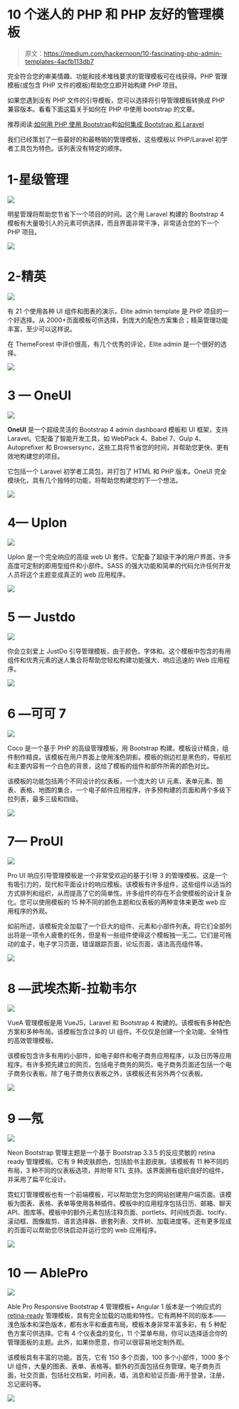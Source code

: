 # 10 个迷人的 PHP 和 PHP 友好的管理模板

> 原文：<https://medium.com/hackernoon/10-fascinating-php-admin-templates-4acfb113db7>

完全符合您的审美情趣、功能和技术堆栈要求的管理模板可在线获得。PHP 管理模板(或包含 PHP 文件的模板)帮助您立即开始构建 PHP 项目。

如果您遇到没有 PHP 文件的引导模板，您可以选择将引导管理模板转换成 PHP 兼容版本。看看下面这篇关于如何在 PHP 中使用 bootstrap 的文章。

推荐阅读:[如何用 PHP 使用 Bootstrap](https://www.bootstrapdash.com/use-bootstrap-with-php/)和[如何集成 Bootstrap 和 Laravel](https://www.bootstrapdash.com/integrate-bootstrap-with-laravel-php-framework/)

我们已经策划了一些最好的和最畅销的管理模板，这些模板以 PHP/Laravel 初学者工具包为特色。该列表没有特定的顺序。

# 1-星级管理

![](img/ca5e8c139d4f1873880e3083596cb7bd.png)

明星管理将帮助您节省下一个项目的时间。这个用 Laravel 构建的 Bootstrap 4 模板有大量吸引人的元素可供选择，而且界面非常干净，非常适合您的下一个 PHP 项目。

[![](img/c59add4080dc61341de7cc2ec7043736.png)](https://github.com/BootstrapDash/StarAdmin-Free-Laravel-Admin-Template)

# 2-精英

![](img/9fe1d5eaf392d7d2c4f19e95ace4c7a8.png)

有 21 个使用各种 UI 组件和图表的演示，Elite admin template 是 PHP 项目的一个好选择。从 2000+页面模板可供选择，到庞大的配色方案集合；精英管理功能丰富，至少可以这样说。

在 ThemeForest 中评价很高，有几个优秀的评论，Elite admin 是一个很好的选择。

[![](img/c59add4080dc61341de7cc2ec7043736.png)](http://eliteadmin.themedesigner.in/demos/bt4/inverse-php/index.php)

# 3 — OneUI

![](img/f07db4d34f2cea4fc8f44f5f3e667f3c.png)

**OneUI** 是一个超级灵活的 Bootstrap 4 admin dashboard 模板和 UI 框架，支持 Laravel。它配备了智能开发工具，如 WebPack 4、Babel 7、Gulp 4、Autoprefixer 和 Browsersync，这些工具将节省您的时间，并帮助您更快、更有效地构建您的项目。

它包括一个 Laravel 初学者工具包，并打包了 HTML 和 PHP 版本。OneUI 完全模块化，具有几个独特的功能，将帮助您构建您的下一个想法。

[![](img/d9558b608be1e46c262577be21f0e309.png)](https://preview.themeforest.net/item/oneui-bootstrap-admin-dashboard-template-ui-framework-angularjs/full_screen_preview/11820082?_ga=2.17333500.455851212.1560742708-953304697.1554114234&_gac=1.161820878.1559021030.Cj0KCQjwla7nBRDxARIsADll0kBs1ZjLuAtqd61wV-WQl7DYvhwiV_r4Xrlc9VIvucPO70UwZ-r55v8aAmtnEALw_wcB)

# 4— Uplon

![](img/10c0f2cb3ee7ccd20c318d406dd04c3f.png)

Uplon 是一个完全响应的高级 web UI 套件。它配备了超级干净的用户界面，许多高度可定制的即用型组件和小部件。SASS 的强大功能和简单的代码允许任何开发人员将这个主题变成真正的 web 应用程序。

[![](img/c63467ac8c999be705c63e1332105dfb.png)](https://coderthemes.com/uplon/vertical/index.html)

# 5 — Justdo

![](img/017f14e65e4b88ed9d403df4e69a4148.png)

你会立刻爱上 JustDo 引导管理模板，由于颜色，字体和。这个模板中包含的有用组件和优秀元素的迷人集合将帮助您轻松构建功能强大、响应迅速的 Web 应用程序。

[![](img/119d919956ca406e87173923dc0eb853.png)](http://www.urbanui.com/justdo/template/)

# 6 —可可 7

![](img/822e722ee88898e355d97e789a1fe5f8.png)

Coco 是一个基于 PHP 的高级管理模板，用 Bootstrap 构建。模板设计精良，组件制作精良。该模板在用户界面上使用浅色阴影。模板的侧边栏是黑色的，导航栏和主要内容有一个白色的背景，这给了模板的组件和部件所需的颜色对比。

该模板的功能包括两个不同设计的仪表板，一个庞大的 UI 元素、表单元素、图表、表格、地图的集合，一个电子邮件应用程序，许多预构建的页面和两个多级下拉列表，最多三级和四级。

[![](img/c63467ac8c999be705c63e1332105dfb.png)](http://hubancreative.com/projects/templates/presenter/?theme=coco2)

# 7— ProUI

![](img/bbcdcbededd0479077fad251f953917d.png)

Pro UI 响应引导管理模板是一个非常受欢迎的基于引导 3 的管理模板。这是一个有吸引力的，现代和平面设计的响应模板。该模板有许多组件，这些组件以适当的方式排列和组织，从而提高了它的简单性。许多组件的存在不会使模板的设计复杂化。您可以使用模板的 15 种不同的颜色主题和仪表板的两种变体来更改 web 应用程序的外观。

如前所述，该模板完全加载了一个巨大的组件、元素和小部件列表。将它们全部列出将是一项令人疲惫的任务，但是有一些组件使得这个模板独一无二。它们是可拖动的盒子，电子学习页面，错误跟踪页面，论坛页面，语法高亮组件等。

[![](img/d4211bd0ef23ac7b016f8e113b73cfc3.png)](http://preview.themeforest.net/item/proui-responsive-bootstrap-admin-template/full_screen_preview/6769035)

# 8 —武埃杰斯-拉勒韦尔

![](img/cd7b0dece32bd6a1214687ec94481fac.png)

VueA 管理模板是用 VueJS，Laravel 和 Bootstrap 4 构建的。该模板有多种配色方案和多种布局。该模板包含过多的 UI 组件。不仅仅是创建一个全功能、全特性的高效管理模板。

该模板包含许多有用的小部件，如电子邮件和电子商务应用程序，以及日历等应用程序。有许多预先建立的网页，包括电子商务的网页。电子商务页面还包括一个电子商务仪表板。除了电子商务仪表板之外，该模板还有另外两个仪表板。

[![](img/3ebae3cb9eae208aa01cb538a06c3ccc.png)](http://vuejs-laravel.co/)

# 9 —氖

![](img/5b069d153d96a4423207b5e68ad26048.png)

Neon Bootstrap 管理主题是一个基于 Bootstrap 3.3.5 的反应灵敏的 retina ready 管理模板。它有 9 种皮肤颜色，包括脸书主题皮肤。该模板有 11 种不同的布局，3 种不同的仪表板选项，并附带 RTL 支持。该界面拥有组织良好的组件，并采用了扁平化设计。

霓虹灯管理模板也有一个前端模板，可以帮助您为您的网站创建用户端页面。该模板为图表、表格、表单等使用各种插件。模板中的应用程序包括日历、邮箱、聊天 API、图库等。模板中的额外元素包括注释页面、portlets、时间线页面、tocify、滚动框、图像裁剪、语言选择器、嵌套列表、文件树、加载进度等。还有更多现成的页面可以帮助您尽快启动并运行您的 web 应用程序。

[![](img/fef6782dfc1e170536e7b1c7f27300d0.png)](http://themes.laborator.co/#theme=neon)

# 10 — AblePro

![](img/fdf52ad9a4fe75451b0600ce80523aa9.png)

Able Pro Responsive Bootstrap 4 管理模板+ Angular 1 版本是一个响应式的 [retina-ready](http://www.fueldesign.co.nz/website-design-blog/is-your-website-retina-ready) 管理模板，具有完全加载的功能和特性。它有两种不同的版本——浅色版本和深色版本，都有水平和垂直布局。模板本身非常丰富多彩，有 5 种配色方案可供选择。它有 4 个仪表盘的变化，11 个菜单布局，你可以选择适合你的管理面板的主题。此外，如果你愿意，你可以很容易地定制外观。

该模板具有丰富的功能。首先，它有 150 多个页面，100 多个小部件，1000 多个 UI 组件，大量的图表、表单、表格等。额外的页面包括任务管理，电子商务页面，社交页面，包括社交档案，时间表，墙，消息和验证页面-用于登录，注册，忘记密码等。

[![](img/119d919956ca406e87173923dc0eb853.png)](http://ableproadmin.com/light/vertical/index.html)